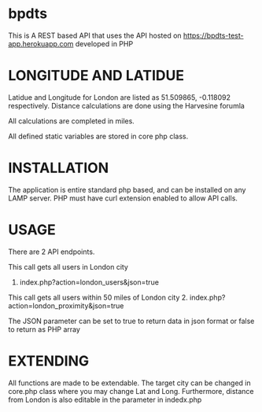 # bpdts

This is A REST based API that uses the API hosted on  https://bpdts-test-app.herokuapp.com developed in PHP

# LONGITUDE AND LATIDUE 

Latidue and Longitude for London are listed as 51.509865, -0.118092 respectively. Distance calculations are done using the Harvesine forumla

All calculations are completed in miles.

All defined static variables are stored in core php class. 

# INSTALLATION
The application is entire standard php based, and can be installed on any LAMP server. PHP must have curl extension enabled to allow API calls.

# USAGE
There are 2 API endpoints. 

This call gets all users in London city
1. index.php?action=london_users&json=true

This call gets all users within 50 miles of London city
2. index.php?action=london_proximity&json=true

The JSON parameter can be set to true to return data in json format or false to return as PHP array 

# EXTENDING
All functions are made to be extendable. The target city can be changed in core.php class where you may change Lat and Long. Furthermore, distance from London is also editable in the parameter in indedx.php
